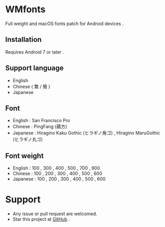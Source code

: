 # WMfonts

Full weight and macOS fonts patch for Android devices .

  ## Installation
  
  Requires Android 7 or later .
  
  ## Support language
  
  * English
  * Chinese ( 繁 / 簡 )
  * Japanese


  ## Font
  
  * English : San Francisco Pro
  * Chinese : PingFang (蘋方)
  * Japanese : Hiragino Kaku Gothic (ヒラギノ角ゴ) , Hiragino MaruGothic (ヒラギノ丸ゴ)
  
  ## Font weight
  
  * English : 100 , 300 , 400 , 500 , 700 , 900  
  * Chinese : 100 , 200 , 300 , 400 , 500 , 600
  * Japanese : 100 , 200 , 300 , 400 , 500 , 600
  
  
  
 


# Support

* Any issue or pull request are welcomed.
* Star this project at [GitHub](https://github.com/Stardusstt/WMfonts) .
